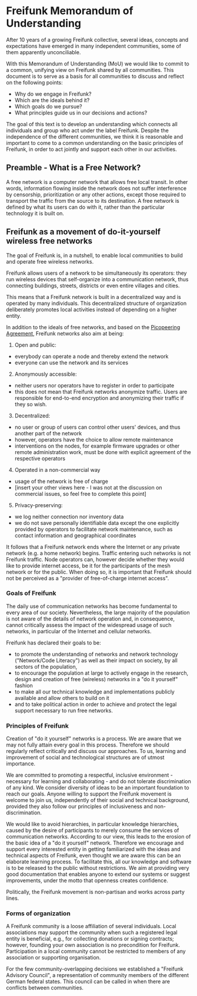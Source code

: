 # Freifunk Memorandum of Understanding

After 10 years of a growing Freifunk collective, several ideas, concepts and expectations have emerged in many independent communities, some of them apparently unconciliable.

With this Memorandum of Understanding (MoU) we would like to commit to a common, unifying view on Freifunk shared by all communities. This document is to serve as a basis for all communities to discuss and reflect on the following points:
* Why do we engage in Freifunk?
* Which are the ideals behind it?
* Which goals do we pursue?
* What principles guide us in our decisions and actions?

The goal of this text is to develop an understanding which connects all individuals and group who act under the label Freifunk. Despite the independence of the different communities, we think it is reasonable and important to come to a common understanding on the basic principles of Freifunk, in order to act jointly and support each other in our activities.

## Preamble - What is a Free Network?

A free network is a computer network that allows free local transit. In other words, information flowing inside the network does not suffer interference by censorship, prioritization or any other actions, except those required to transport the traffic from the source to its destination. A free network is defined by what its users can do with it, rather than the particular technology it is built on.

## Freifunk as a movement of do-it-yourself wireless free networks

The goal of Freifunk is, in a nutshell, to enable local communities to build and operate free wireless networks.

Freifunk allows users of a network to be simultaneously its operators: they run wireless devices that self-organize into a communication network, thus connecting buildings, streets, districts or even entire villages and cities.

This means that a Freifunk network is built in a decentralized way and is operated by many individuals. This decentralized structure of organization deliberately promotes local activities instead of depending on a higher entity.

In addition to the ideals of free networks, and based on the [Picopeering Agreement](http://www.picopeer.net/PPA-en.html), Freifunk networks also aim at being:
 
 1. Open and public:
  * everybody can operate a node and thereby extend the network
  * everyone can use the network and its services
 2. Anonymously accessible:
  * neither users nor operators have to register in order to participate
  * this does not mean that Freifunk networks anonymize traffic. Users are responsible for end-to-end encryption and anonymizing their traffic if they so wish.
 3. Decentralized:
  * no user or group of users can control other users' devices, and thus another part of the network
  * however, operators have the choice to allow remote maintenance
  * interventions on the nodes, for example firmware upgrades or other remote administration work, must be done with explicit agreement of the respective operators
 4. Operated in a non-commercial way
  * usage of the network is free of charge
  * [insert your other views here - I was not at the discussion on commercial issues, so feel free to complete this point]
 5. Privacy-preserving:
  * we log neither connection nor inventory data
  * we do not save personally identifiable data except the one explicitly provided by operators to facilitate network maintenance, such as contact information and geographical coordinates

It follows that a Freifunk network ends where the Internet or any private network (e.g. a home network) begins. Traffic entering such networks is not Freifunk traffic. Node operators can, however decide whether they would like to provide internet access, be it for the participants of the mesh network or for the public. When doing so, it is important that Freifunk should not be perceived as a "provider of free-of-charge internet access".

### Goals of Freifunk

The daily use of communication networks has become fundamental to every area of our society. Nevertheless, the large majority of the population is not aware of the details of network operation and, in consequence, cannot critically assess the impact of the widespread usage of such networks, in particular of the Internet and cellular networks.

Freifunk has declared their goals to be:
* to promote the understanding of networks and network technology ("Network/Code Literacy") as well as their impact on society, by all sectors of the population,
* to encourage the population at large to actively engage in the research, design and creation of free (wireless) networks in a "do it yourself" fashion
* to make all our technical knowledge and implementations publicly available and allow others to build on it
* and to take political action in order to achieve and protect the legal support necessary to run free networks.

### Principles of Freifunk

Creation of "do it yourself" networks is a process. We are aware that we may not fully attain every goal in this process. Therefore we should regularly reflect critically and discuss our approaches. To us, learning and improvement of social and technological structures are of utmost importance.

We are committed to promoting a respectful, inclusive environment - necessary for learning and collaborating - and do not tolerate discrimination of any kind. We consider diversity of ideas to be an important foundation to reach our goals. Anyone willing to support the Freifunk movement is welcome to join us, independently of their social and technical background, provided they also follow our principles of inclusiveness and non-discrimination.

We would like to avoid hierarchies, in particular knowledge hierarchies, caused by the desire of participants to merely consume the services of communication networks. According to our view, this leads to the erosion of the basic idea of a "do it yourself" network. Therefore we encourage and support every interested entity in getting familiarized with the ideas and technical aspects of Freifunk, even thought we are aware this can be an elaborate learning process. To facilitate this, all our knowledge and software is to be released to the public without restrictions. We aim at providing very good documentation that enables anyone to extend our systems or suggest improvements, under the motto that openness creates confidence.

Politically, the Freifunk movement is non-partisan and works across party lines.

### Forms of organization

A Freifunk community is a loose affiliation of several individuals. Local associations may support the community when such a registered legal entity is beneficial, e.g., for collecting donations or signing contracts; however, founding your own association is no precondition for Freifunk. Participation in a local community cannot be restricted to members of any association or supporting organisation.

For the few community-overlapping decisions we established a "Freifunk Advisory Council", a representation of community members of the different German federal states. This council can be called in when there are conflicts between communities.
